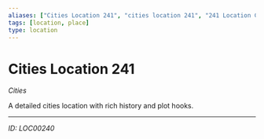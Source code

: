 ```yaml
---
aliases: ["Cities Location 241", "cities location 241", "241 Location Cities"]
tags: [location, place]
type: location
---
```


# Cities Location 241

*Cities*

A detailed cities location with rich history and plot hooks.

---
*ID: LOC00240*
